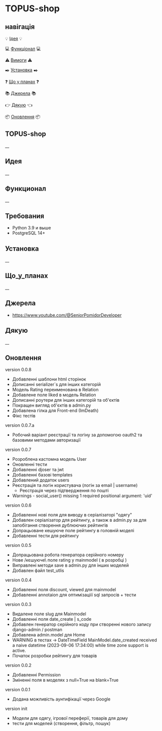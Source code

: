 # TOPUS-shop
## навігація 
:bulb: [Ідея](#ідея) :bulb:

:computer: [Функціонал](#функціонал) :computer:

:warning: [Вимоги](#вимоги) :warning:

:black_nib: [Установка](#установка) :black_nib:

:question: [Що у планах](#що_у_планах) :question:

:books: [Джерела](#джерела)  :books:

:point_right: [Дякую](#дякую) :point_left:

:package: [Оновлення](#оновлення) :package:

## TOPUS-shop

__

<a name="ідея"></a>

## Идея

__

<a name="функціонал"></a>

## Функционал

__

<a name="вимоги"></a>

## Требования
- Python 3.9 и выше
- PostgreSQL 14+


<a name="Установка"></a>

## Установка

__

<a name="що у планах"></a>

## Що_у_планах

__

<a name="джерела"></a>

## Джерела

- https://www.youtube.com/@SeniorPomidorDeveloper


<a name="дякую"></a>

## Дякую

__

<a name="оновлення"></a>

## Оновлення

version 0.0.8
- Добавленні шаблони html сторінок
- Дописанні serializer`s для інших категорій
- Модель Rating переименована в Relation
- Добавлене поле liked в модель Relation
- Дописанні роутери для інших категорій та об'єктів
- Покращен вигляд об'єктів в admin.py
- Добавлена гілка для Front-end (ImDeath)
- Фікс тестів

version 0.0.7.a
- Робочий варіант реєстрації та логіну за допомогою oauth2 та базовими методами авторизації

version 0.0.7
- Розроблена кастомна модель User
- Oновленні тести
- Добавленні djoser та jwt
- Добавленні базові templates
- Добавлений додаток users
- Реєстрація та логін користувача  (логін за email | username)
    - Реєстрація через підтвердження по пошті
- Warnings - social_user() missing 1 required positional argument: 'uid'

version 0.0.6
- Добавленні нові поля для виводу в серіалізаторі "одягу"
- Добавлен серіалізатор для рейтингу, а також в admin.py за для запобігання створення дублюючих рейтингів
- Допрацьоване кешуюче поле рейтингу в головній моделі
- Добавленні тести для рейтингу

version 0.0.5
- Допрацьована робота генератора серійного номеру
- Нове /кєшуюче\ поле rating у mainmodel ( в розробці )
- Виправлені методи save в admin.py для інших моделей
- Добавлен файл test_utlis 

version 0.0.4
- Добавленні поля discount, viewed для mainmodel
- Добавленні annotaion для оптимізаціії sql запросів + тести

version 0.0.3
- Видалене поле slug для Mainmodel 
- Добавленні поля date_create | s_code
- Добавлен генератор серійного коду при створенні нового запису django-admin / postman
- Добавлена admin.model для Home
- WARNING в тестах -> DateTimeField MainModel.date_created received a naive datetime (2023-09-06 17:34:00) while time zone support is active.
- Початок розробки рейтингу для товарів

version 0.0.2
- Добавленні Permission
- Зміненні поля в моделях з null=True на blank=True

version 0.0.1
- Додана можливість аунтифікації через Google

version init
- Модели для одягу, ігрової переферії, товарів для дому
- тести для моделей (створення, фільтр, пошук)
